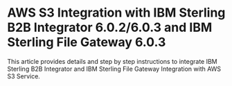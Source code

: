 # AWS S3 Integration with IBM Sterling B2B Integrator 6.0.2/6.0.3 and IBM Sterling File Gateway 6.0.3

This article provides details and step by step instructions to integrate IBM Sterling B2B Integrator and IBM Sterling File Gateway Integration with AWS S3 Service.
